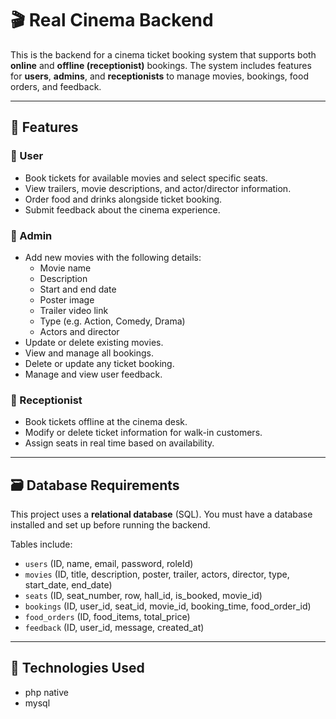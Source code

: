 # 🎬 Real Cinema Backend

This is the backend for a cinema ticket booking system that supports both **online** and **offline (receptionist)** bookings. The system includes features for **users**, **admins**, and **receptionists** to manage movies, bookings, food orders, and feedback.

---

## 📌 Features

### 👤 User
- Book tickets for available movies and select specific seats.
- View trailers, movie descriptions, and actor/director information.
- Order food and drinks alongside ticket booking.
- Submit feedback about the cinema experience.

### 💼 Admin
- Add new movies with the following details:
  - Movie name
  - Description
  - Start and end date
  - Poster image
  - Trailer video link
  - Type (e.g. Action, Comedy, Drama)
  - Actors and director
- Update or delete existing movies.
- View and manage all bookings.
- Delete or update any ticket booking.
- Manage and view user feedback.

### 🧾 Receptionist
- Book tickets offline at the cinema desk.
- Modify or delete ticket information for walk-in customers.
- Assign seats in real time based on availability.

---

## 🗃️ Database Requirements

This project uses a **relational database** (SQL). You must have a database installed and set up before running the backend.

Tables include:

- `users` (ID, name, email, password, roleId)
- `movies` (ID, title, description, poster, trailer, actors, director, type, start_date, end_date)
- `seats` (ID, seat_number, row, hall_id, is_booked, movie_id)
- `bookings` (ID, user_id, seat_id, movie_id, booking_time, food_order_id)
- `food_orders` (ID, food_items, total_price)
- `feedback` (ID, user_id, message, created_at)

---

## 🚀 Technologies Used

- php native
- mysql
